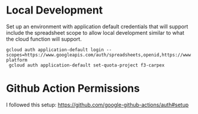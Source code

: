 # Local Development

Set up an environment with application default credentials that will support include the spreadsheet scope to allow local development similar to what the cloud function will support.

```
gcloud auth application-default login --scopes=https://www.googleapis.com/auth/spreadsheets,openid,https://www.googleapis.com/auth/userinfo.email,https://www.googleapis.com/auth/cloud-platform
 gcloud auth application-default set-quota-project f3-carpex
 ```

# Github Action Permissions

I followed this setup: https://github.com/google-github-actions/auth#setup